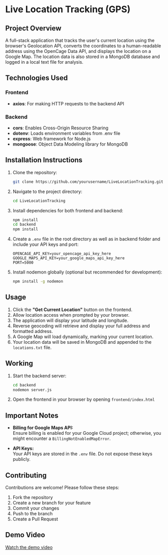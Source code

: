 # Live Location Tracking (GPS)

## Project Overview
A full-stack application that tracks the user's current location using the browser's Geolocation API, converts the coordinates to a human-readable address using the OpenCage Data API, and displays the location on a Google Map. The location data is also stored in a MongoDB database and logged in a local text file for analysis.

## Technologies Used
### Frontend
- **axios**: For making HTTP requests to the backend API

### Backend
- **cors**: Enables Cross-Origin Resource Sharing
- **dotenv**: Loads environment variables from .env file
- **express**: Web framework for Node.js
- **mongoose**: Object Data Modeling library for MongoDB

## Installation Instructions
1. Clone the repository:
   ```bash
   git clone https://github.com/yourusername/LiveLocationTracking.git
   ```
2. Navigate to the project directory:
   ```bash
   cd LiveLocationTracking
   ```
3. Install dependencies for both frontend and backend:
   ```bash
   npm install
   cd backend
   npm install
   ```
4. Create a `.env` file in the root directory as well as in backend folder and      include your API keys and port:

   ```env
   OPENCAGE_API_KEY=your_opencage_api_key_here
   GOOGLE_MAPS_API_KEY=your_google_maps_api_key_here
   PORT=5000
   ```
5. Install nodemon globally (optional but recommended for development):
   ```bash
   npm install -g nodemon
   ```
## Usage

1. Click the **"Get Current Location"** button on the frontend.
2. Allow location access when prompted by your browser.
3. The application will display your latitude and longitude.
4. Reverse geocoding will retrieve and display your full address and formatted address.
5. A Google Map will load dynamically, marking your current location.
6. Your location data will be saved in MongoDB and appended to the `locations.txt` file.

## Working
1. Start the backend server:
   ```bash
   cd backend
   nodemon server.js
   ```
2. Open the frontend in your browser by opening `frontend/index.html`

## Important Notes

- **Billing for Google Maps API:**  
  Ensure billing is enabled for your Google Cloud project; otherwise, you might encounter a `BillingNotEnabledMapError`.

- **API Keys:**  
  Your API keys are stored in the `.env` file. Do not expose these keys publicly.


## Contributing
Contributions are welcome! Please follow these steps:
1. Fork the repository
2. Create a new branch for your feature
3. Commit your changes
4. Push to the branch
5. Create a Pull Request

## Demo Video
[Watch the demo video](livelocationtrackingDemo.mp4)
